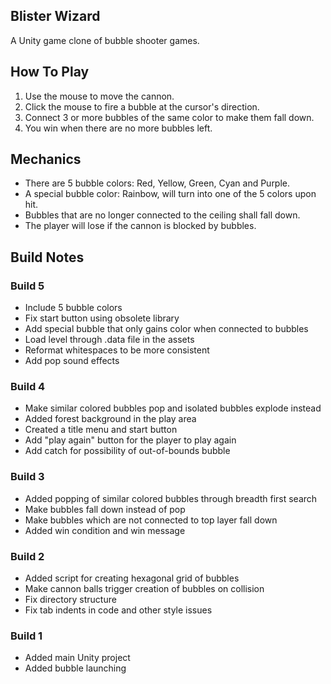 Blister Wizard
------------
A Unity game clone of bubble shooter games.

How To Play
-----------
1. Use the mouse to move the cannon.
2. Click the mouse to fire a bubble at the cursor's direction.
3. Connect 3 or more bubbles of the same color to make them fall down.
4. You win when there are no more bubbles left.

Mechanics
---------
* There are 5 bubble colors: Red, Yellow, Green, Cyan and Purple.
* A special bubble color: Rainbow, will turn into one of the 5 colors upon hit.
* Bubbles that are no longer connected to the ceiling shall fall down.
* The player will lose if the cannon is blocked by bubbles.


Build Notes
-----------

### Build 5
* Include 5 bubble colors
* Fix start button using obsolete library
* Add special bubble that only gains color when connected to bubbles
* Load level through .data file in the assets
* Reformat whitespaces to be more consistent
* Add pop sound effects


### Build 4
* Make similar colored bubbles pop and isolated bubbles explode instead
* Added forest background in the play area
* Created a title menu and start button
* Add "play again" button for the player to play again
* Add catch for possibility of out-of-bounds bubble

### Build 3
* Added popping of similar colored bubbles through breadth first search
* Make bubbles fall down instead of pop
* Make bubbles which are not connected to top layer fall down
* Added win condition and win message


### Build 2
* Added script for creating hexagonal grid of bubbles
* Make cannon balls trigger creation of bubbles on collision
* Fix directory structure
* Fix tab indents in code and other style issues

### Build 1
* Added main Unity project
* Added bubble launching

